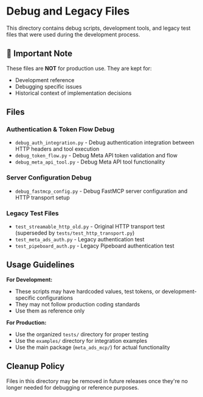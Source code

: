 # Debug and Legacy Files

This directory contains debug scripts, development tools, and legacy test files that were used during the development process.

## 🚨 **Important Note**
These files are **NOT** for production use. They are kept for:
- Development reference
- Debugging specific issues
- Historical context of implementation decisions

## Files

### Authentication & Token Flow Debug
- `debug_auth_integration.py` - Debug authentication integration between HTTP headers and tool execution
- `debug_token_flow.py` - Debug Meta API token validation and flow
- `debug_meta_api_tool.py` - Debug Meta API tool functionality

### Server Configuration Debug  
- `debug_fastmcp_config.py` - Debug FastMCP server configuration and HTTP transport setup

### Legacy Test Files
- `test_streamable_http_old.py` - Original HTTP transport test (superseded by `tests/test_http_transport.py`)
- `test_meta_ads_auth.py` - Legacy authentication test
- `test_pipeboard_auth.py` - Legacy Pipeboard authentication test

## Usage Guidelines

**For Development:**
- These scripts may have hardcoded values, test tokens, or development-specific configurations
- They may not follow production coding standards
- Use them as reference only

**For Production:**
- Use the organized `tests/` directory for proper testing
- Use the `examples/` directory for integration examples
- Use the main package (`meta_ads_mcp/`) for actual functionality

## Cleanup Policy

Files in this directory may be removed in future releases once they're no longer needed for debugging or reference purposes. 